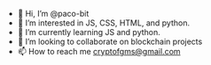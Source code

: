 - 👋 Hi, I’m @paco-bit
- 👀 I’m interested in JS, CSS, HTML, and python.
- 🌱 I’m currently learning JS and python.
- 💞️ I’m looking to collaborate on blockchain projects
- 📫 How to reach me cryptofgms@gmail.com

<!---
paco-bit/paco-bit is a ✨ special ✨ repository because its `README.md` (this file) appears on your GitHub profile.
You can click the Preview link to take a look at your changes.
--->
